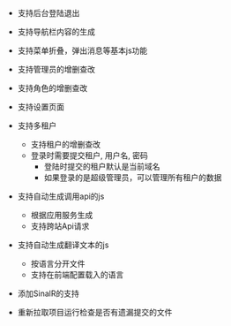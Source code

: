 - 支持后台登陆退出
- 支持导航栏内容的生成
- 支持菜单折叠，弹出消息等基本js功能
- 支持管理员的增删查改
- 支持角色的增删查改
- 支持设置页面
- 支持多租户
	- 支持租户的增删查改
	- 登录时需要提交租户, 用户名, 密码
		- 登陆时提交的租户默认是当前域名
		- 如果登录的是超级管理员，可以管理所有租户的数据
- 支持自动生成调用api的js
	- 根据应用服务生成
	- 支持跨站Api请求
- 支持自动生成翻译文本的js
	- 按语言分开文件
	- 支持在前端配置载入的语言
- 添加SinalR的支持

- 重新拉取项目运行检查是否有遗漏提交的文件
